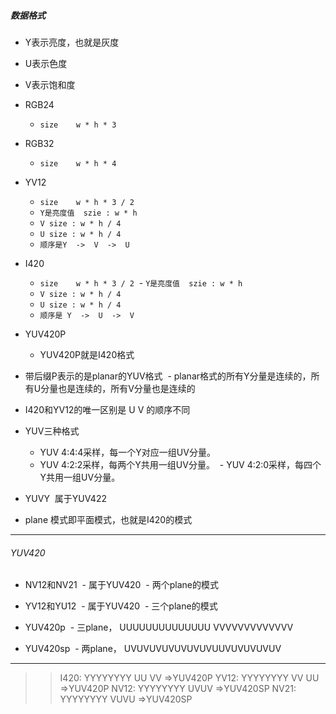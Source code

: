 ##### 数据格式

- Y表示亮度，也就是灰度
- U表示色度
- V表示饱和度

- RGB24
  - `size    w * h * 3`
  
- RGB32
  - `size    w * h * 4`
  
  
- YV12
  - `size    w * h * 3 / 2`
  - `Y是亮度值  szie : w * h`
  - `V size : w * h / 4`
  - `U size : w * h / 4`
  - `顺序是Y  ->  V  ->  U`
  
- I420
  - `size    w * h * 3 / 2`
  - `Y是亮度值  szie : w * h`
  - `V size : w * h / 4`
  - `U size : w * h / 4`
  - `顺序是 Y  ->  U  ->  V`

- YUV420P
  - YUV420P就是I420格式


- 带后缀P表示的是planar的YUV格式
  - planar格式的所有Y分量是连续的，所有U分量也是连续的，所有V分量也是连续的
   
- I420和YV12的唯一区别是  U  V  的顺序不同

- YUV三种格式
  - YUV 4:4:4采样，每一个Y对应一组UV分量。
  - YUV 4:2:2采样，每两个Y共用一组UV分量。 
  - YUV 4:2:0采样，每四个Y共用一组UV分量。 

- YUVY  属于YUV422
 
 
 - plane 模式即平面模式，也就是I420的模式
 
----------------------------
 
 ###### YUV420
 
 - NV12和NV21
  - 属于YUV420
  - 两个plane的模式
  
- YV12和YU12
  - 属于YUV420
  - 三个plane的模式
  
  
  
- YUV420p
  - 三plane， UUUUUUUUUUUUUU VVVVVVVVVVVVV

- YUV420sp
  - 两plane， UVUVUVUVUVUVUVUUVUVUVUVUV

--------------------------------------------

>>I420: YYYYYYYY UU VV =>YUV420P
YV12: YYYYYYYY VV UU =>YUV420P
NV12: YYYYYYYY UVUV =>YUV420SP
NV21: YYYYYYYY VUVU =>YUV420SP

  
  
 


